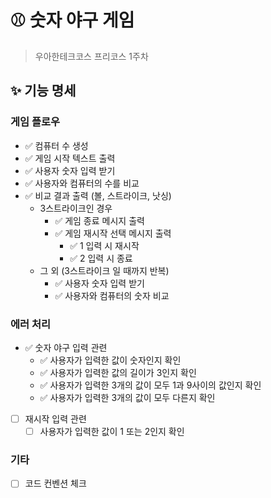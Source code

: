 # ⚾ 숫자 야구 게임
> 우아한테크코스 프리코스 1주차

## ✨ 기능 명세
### 게임 플로우

- ✅ 컴퓨터 수 생성 
- ✅ 게임 시작 텍스트 출력
- ✅ 사용자 숫자 입력 받기
- ✅ 사용자와 컴퓨터의 수를 비교
- ✅ 비교 결과 출력 (볼, 스트라이크, 낫싱)
    - 3스트라이크인 경우
        - ✅ 게임 종료 메시지 출력
        - ✅ 게임 재시작 선택 메시지 출력
            - ✅ 1 입력 시 재시작
            - ✅ 2 입력 시 종료
    - 그 외 (3스트라이크 일 때까지 반복)
        - ✅ 사용자 숫자 입력 받기
        - ✅ 사용자와 컴퓨터의 숫자 비교


### 에러 처리
- ✅ 숫자 야구 입력 관련
    - ✅ 사용자가 입력한 값이 숫자인지 확인
    - ✅ 사용자가 입력한 값의 길이가 3인지 확인
    - ✅ 사용자가 입력한 3개의 값이 모두 1과 9사이의 값인지 확인
    - ✅ 사용자가 입력한 3개의 값이 모두 다른지 확인
- [ ] 재시작 입력 관련
    - [ ] 사용자가 입력한 값이 1 또는 2인지 확인

### 기타
- [ ] 코드 컨벤션 체크